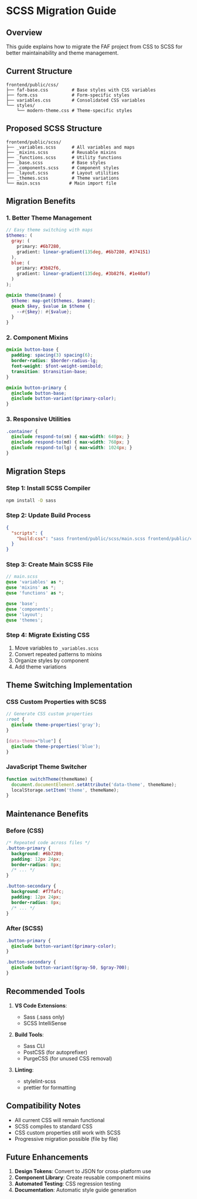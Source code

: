 # SCSS Migration Guide

## Overview
This guide explains how to migrate the FAF project from CSS to SCSS for better maintainability and theme management.

## Current Structure
```
frontend/public/css/
├── faf-base.css         # Base styles with CSS variables
├── form.css             # Form-specific styles
├── variables.css        # Consolidated CSS variables
└── styles/
    └── modern-theme.css # Theme-specific styles
```

## Proposed SCSS Structure
```
frontend/public/scss/
├── _variables.scss      # All variables and maps
├── _mixins.scss         # Reusable mixins
├── _functions.scss      # Utility functions
├── _base.scss           # Base styles
├── _components.scss     # Component styles
├── _layout.scss         # Layout utilities
├── _themes.scss         # Theme variations
└── main.scss           # Main import file
```

## Migration Benefits

### 1. Better Theme Management
```scss
// Easy theme switching with maps
$themes: (
  gray: (
    primary: #6b7280,
    gradient: linear-gradient(135deg, #6b7280, #374151)
  ),
  blue: (
    primary: #3b82f6,
    gradient: linear-gradient(135deg, #3b82f6, #1e40af)
  )
);

@mixin theme($name) {
  $theme: map-get($themes, $name);
  @each $key, $value in $theme {
    --#{$key}: #{$value};
  }
}
```

### 2. Component Mixins
```scss
@mixin button-base {
  padding: spacing(3) spacing(6);
  border-radius: $border-radius-lg;
  font-weight: $font-weight-semibold;
  transition: $transition-base;
}

@mixin button-primary {
  @include button-base;
  @include button-variant($primary-color);
}
```

### 3. Responsive Utilities
```scss
.container {
  @include respond-to(sm) { max-width: 640px; }
  @include respond-to(md) { max-width: 768px; }
  @include respond-to(lg) { max-width: 1024px; }
}
```

## Migration Steps

### Step 1: Install SCSS Compiler
```bash
npm install -D sass
```

### Step 2: Update Build Process
```json
{
  "scripts": {
    "build:css": "sass frontend/public/scss/main.scss frontend/public/css/compiled.css --watch"
  }
}
```

### Step 3: Create Main SCSS File
```scss
// main.scss
@use 'variables' as *;
@use 'mixins' as *;
@use 'functions' as *;

@use 'base';
@use 'components';
@use 'layout';
@use 'themes';
```

### Step 4: Migrate Existing CSS
1. Move variables to `_variables.scss`
2. Convert repeated patterns to mixins
3. Organize styles by component
4. Add theme variations

## Theme Switching Implementation

### CSS Custom Properties with SCSS
```scss
// Generate CSS custom properties
:root {
  @include theme-properties('gray');
}

[data-theme="blue"] {
  @include theme-properties('blue');
}
```

### JavaScript Theme Switcher
```javascript
function switchTheme(themeName) {
  document.documentElement.setAttribute('data-theme', themeName);
  localStorage.setItem('theme', themeName);
}
```

## Maintenance Benefits

### Before (CSS)
```css
/* Repeated code across files */
.button-primary {
  background: #6b7280;
  padding: 12px 24px;
  border-radius: 8px;
  /* ... */
}

.button-secondary {
  background: #f7fafc;
  padding: 12px 24px;
  border-radius: 8px;
  /* ... */
}
```

### After (SCSS)
```scss
.button-primary {
  @include button-variant($primary-color);
}

.button-secondary {
  @include button-variant($gray-50, $gray-700);
}
```

## Recommended Tools

1. **VS Code Extensions**:
   - Sass (.sass only)
   - SCSS IntelliSense

2. **Build Tools**:
   - Sass CLI
   - PostCSS (for autoprefixer)
   - PurgeCSS (for unused CSS removal)

3. **Linting**:
   - stylelint-scss
   - prettier for formatting

## Compatibility Notes

- All current CSS will remain functional
- SCSS compiles to standard CSS
- CSS custom properties still work with SCSS
- Progressive migration possible (file by file)

## Future Enhancements

1. **Design Tokens**: Convert to JSON for cross-platform use
2. **Component Library**: Create reusable component mixins
3. **Automated Testing**: CSS regression testing
4. **Documentation**: Automatic style guide generation